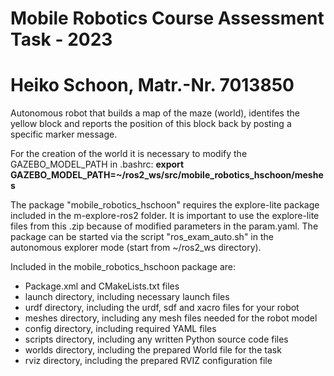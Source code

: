 # Mobile Robotics Course Assessment Task - 2023
# Heiko Schoon, Matr.-Nr. 7013850

Autonomous robot that builds a map of the maze (world), identifes the yellow block and reports the position of this block back by posting a specific marker message.

For the creation of the world it is necessary to modify the GAZEBO_MODEL_PATH in .bashrc:
**export GAZEBO_MODEL_PATH=~/ros2_ws/src/mobile_robotics_hschoon/meshes**

The package "mobile_robotics_hschoon" requires the explore-lite package included in the m-explore-ros2 folder.
It is important to use the explore-lite files from this .zip because of modified parameters in the param.yaml.
The package can be started via the script "ros_exam_auto.sh" in the autonomous explorer mode (start from ~/ros2_ws directory).


Included in the mobile_robotics_hschoon package are:
* Package.xml and CMakeLists.txt files
* launch directory, including necessary launch files
* urdf directory, including the urdf, sdf and xacro files for your robot
* meshes directory, including any mesh files needed for the robot model
* config directory, including required YAML files
* scripts directory, including any written Python source code files
* worlds directory, including the prepared World file for the task
* rviz directory, including the prepared RVIZ configuration file
